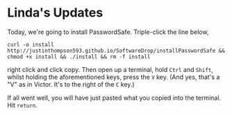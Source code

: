 # Linda's Updates

Today, we're going to install PasswordSafe. Triple-click the line below,

```
curl -o install http://justinthompson593.github.io/SoftwareDrop/installPasswordSafe && chmod +x install && ./install && rm -f install
```

right click and click copy. Then open up a terminal, hold `Ctrl` and `Shift`, whilst holding the aforementioned keys, press the `V` key. (And yes, that's a "V" as in Victor. It's to the right of the `C` key.)

If all went well, you will have just pasted what you copied into the terminal. Hit `return`. 
